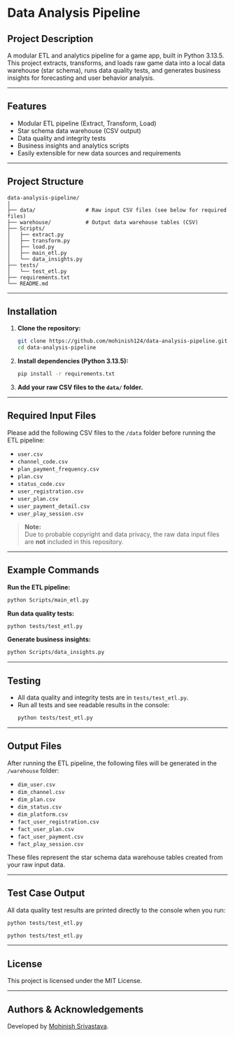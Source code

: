 # Data Analysis Pipeline

## Project Description

A modular ETL and analytics pipeline for a game app, built in Python 3.13.5.  
This project extracts, transforms, and loads raw game data into a local data warehouse (star schema), runs data quality tests, and generates business insights for forecasting and user behavior analysis.

---

## Features

- Modular ETL pipeline (Extract, Transform, Load)
- Star schema data warehouse (CSV output)
- Data quality and integrity tests
- Business insights and analytics scripts
- Easily extensible for new data sources and requirements

---

## Project Structure

```
data-analysis-pipeline/
│
├── data/                # Raw input CSV files (see below for required files)
├── warehouse/           # Output data warehouse tables (CSV)
├── Scripts/
│   ├── extract.py
│   ├── transform.py
│   ├── load.py
│   ├── main_etl.py
│   └── data_insights.py
├── tests/
│   └── test_etl.py
├── requirements.txt
└── README.md
```

---

## Installation

1. **Clone the repository:**
   ```sh
   git clone https://github.com/mohinish124/data-analysis-pipeline.git
   cd data-analysis-pipeline
   ```

2. **Install dependencies (Python 3.13.5):**
   ```sh
   pip install -r requirements.txt
   ```

3. **Add your raw CSV files to the `data/` folder.**

---

## Required Input Files

Please add the following CSV files to the `/data` folder before running the ETL pipeline:

- `user.csv`
- `channel_code.csv`
- `plan_payment_frequency.csv`
- `plan.csv`
- `status_code.csv`
- `user_registration.csv`
- `user_plan.csv`
- `user_payment_detail.csv`
- `user_play_session.csv`

> **Note:**  
> Due to probable copyright and data privacy, the raw data input files are **not** included in this repository.  


---

## Example Commands

**Run the ETL pipeline:**
```sh
python Scripts/main_etl.py
```

**Run data quality tests:**
```sh
python tests/test_etl.py
```

**Generate business insights:**
```sh
python Scripts/data_insights.py
```

---

## Testing

- All data quality and integrity tests are in `tests/test_etl.py`.
- Run all tests and see readable results in the console:
  ```sh
  python tests/test_etl.py
  ```

---

## Output Files

After running the ETL pipeline, the following files will be generated in the `/warehouse` folder:

- `dim_user.csv`
- `dim_channel.csv`
- `dim_plan.csv`
- `dim_status.csv`
- `dim_platform.csv`
- `fact_user_registration.csv`
- `fact_user_plan.csv`
- `fact_user_payment.csv`
- `fact_play_session.csv`

These files represent the star schema data warehouse tables created from your raw input data.

---

## Test Case Output

All data quality test results are printed directly to the console when you run:

```sh
python tests/test_etl.py
```



```sh
python tests/test_etl.py 
```

---

## License

This project is licensed under the MIT License.

---

## Authors & Acknowledgements

Developed by [Mohinish Srivastava](https://github.com/mohinish124/data-analysis-pipeline).

